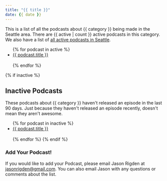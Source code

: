 ```yaml
---
title: "{{ title }}"
date: {{ date }}
---
```

This is a list of all the podcasts about {{ category }} being made in the Seattle area. There are {{ active | count }} active podcasts in this category. We also have a list of [all active podcasts in Seattle](https://seattlepodcasters.com/seattle-podcast-list).
<ul>
{% for podcast in active %}<li><a href="{{podcast.homepage}}">{{ podcast.title }}</a></li>
<br>
{% endfor %}
</ul>


{% if inactive  %}
## Inactive Podcasts
These podcasts about {{ category }} haven't released an episode in the last 90 days. Just because they haven't released an episode recently, doesn't mean they aren't awesome.
<ul>
{% for podcast in inactive %}<li><a href="{{podcast.homepage}}">{{ podcast.title }}</a></li>
<br>
{% endfor %}
{% endif %}
</ul>

### Add Your Podcast!

 If you would like to add your Podcast, please email Jason Rigden at jasonrigden@gmail.com. You can also email Jason with any questions or comments about the list.